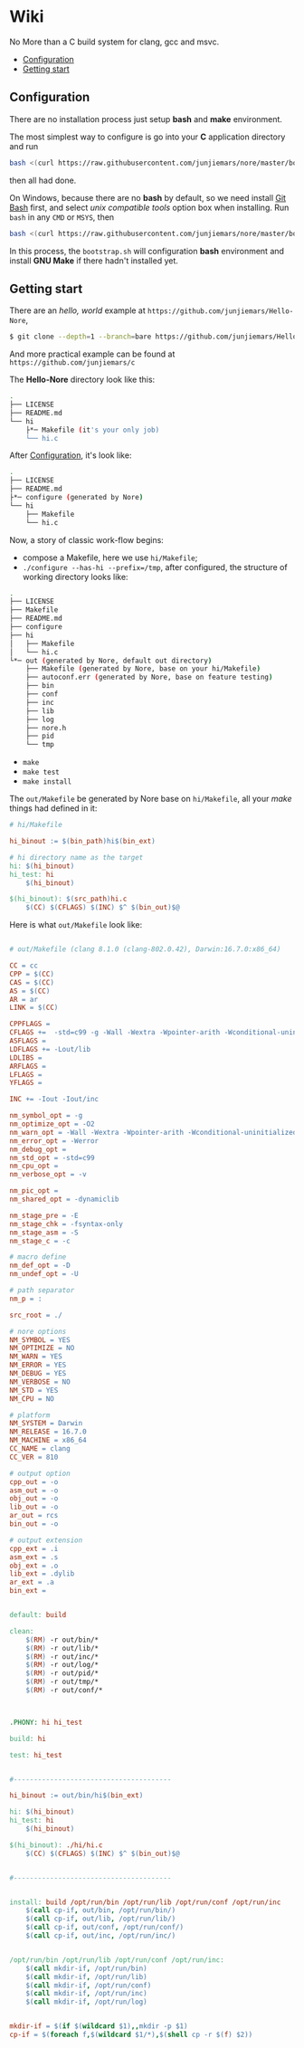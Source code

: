 # Wiki

No More than a C build system for clang, gcc and msvc.


* [Configuration](#configuration)
* [Getting start](#getting-start)


## Configuration

There are no installation process just setup __bash__ and __make__ environment. 

The most simplest way to configure is go into your **C** application directory and run 
```sh
bash <(curl https://raw.githubusercontent.com/junjiemars/nore/master/bootstrap.sh)
```
then all had done.

On Windows, because there are no __bash__ by default, so we need install [Git Bash](https://git-scm.com/downloads) first, and select _unix compatible tools_ option box when installing. Run ```bash``` in any ```CMD``` or ```MSYS```, then
```sh
bash <(curl https://raw.githubusercontent.com/junjiemars/nore/master/bootstrap.sh)
```
In this process, the ```bootstrap.sh``` will configuration __bash__ environment and install __GNU Make__ if there hadn't installed yet.


## Getting start

There are an _hello, world_ example at ```https://github.com/junjiemars/Hello-Nore```, 
```sh
$ git clone --depth=1 --branch=bare https://github.com/junjiemars/Hello-Nore.git
```
And more practical example can be found at ```https://github.com/junjiemars/c```

The __Hello-Nore__ directory look like this:
```sh
.
├── LICENSE
├── README.md
└── hi
    ├*─ Makefile (it's your only job)
    └── hi.c
```

After [Configuration](#configuration), it's look like:
```sh
.
├── LICENSE
├── README.md
├*─ configure (generated by Nore)
└── hi
    ├── Makefile
    └── hi.c
```

Now, a story of classic work-flow begins:
* compose a Makefile, here we use ```hi/Makefile```;
* ```./configure --has-hi --prefix=/tmp```, after configured, the structure of working directory looks like:
```sh
.
├── LICENSE
├── Makefile
├── README.md
├── configure
├── hi
│   ├── Makefile
│   └── hi.c
└*─ out (generated by Nore, default out directory)
    ├── Makefile (generated by Nore, base on your hi/Makefile)
    ├── autoconf.err (generated by Nore, base on feature testing)
    ├── bin
    ├── conf
    ├── inc
    ├── lib
    ├── log
    ├── nore.h
    ├── pid
    └── tmp
```
* ```make```
* ```make test```
* ```make install```


The ```out/Makefile``` be generated by Nore base on ```hi/Makefile```, 
all your _make_ things had defined in it:
```makefile
# hi/Makefile

hi_binout := $(bin_path)hi$(bin_ext)

# hi directory name as the target
hi: $(hi_binout)
hi_test: hi
	$(hi_binout)

$(hi_binout): $(src_path)hi.c 
	$(CC) $(CFLAGS) $(INC) $^ $(bin_out)$@

```

Here is what ```out/Makefile``` look like:
```makefile

# out/Makefile (clang 8.1.0 (clang-802.0.42), Darwin:16.7.0:x86_64)

CC = cc
CPP = $(CC)
CAS = $(CC)
AS = $(CC)
AR = ar
LINK = $(CC)

CPPFLAGS = 
CFLAGS +=  -std=c99 -g -Wall -Wextra -Wpointer-arith -Wconditional-uninitialized -Wunused-variable -Wunused-parameter -Wno-error=unused-command-line-argument -Werror
ASFLAGS = 
LDFLAGS += -Lout/lib
LDLIBS = 
ARFLAGS = 
LFLAGS = 
YFLAGS = 

INC += -Iout -Iout/inc

nm_symbol_opt = -g
nm_optimize_opt = -O2
nm_warn_opt = -Wall -Wextra -Wpointer-arith -Wconditional-uninitialized -Wunused-variable -Wunused-parameter -Wno-error=unused-command-line-argument
nm_error_opt = -Werror
nm_debug_opt = 
nm_std_opt = -std=c99
nm_cpu_opt = 
nm_verbose_opt = -v

nm_pic_opt = 
nm_shared_opt = -dynamiclib

nm_stage_pre = -E
nm_stage_chk = -fsyntax-only
nm_stage_asm = -S
nm_stage_c = -c

# macro define 
nm_def_opt = -D
nm_undef_opt = -U

# path separator
nm_p = :

src_root = ./

# nore options
NM_SYMBOL = YES
NM_OPTIMIZE = NO
NM_WARN = YES
NM_ERROR = YES
NM_DEBUG = YES
NM_VERBOSE = NO
NM_STD = YES
NM_CPU = NO

# platform
NM_SYSTEM = Darwin
NM_RELEASE = 16.7.0
NM_MACHINE = x86_64
CC_NAME = clang
CC_VER = 810

# output option
cpp_out = -o 
asm_out = -o 
obj_out = -o 
lib_out = -o 
ar_out = rcs 
bin_out = -o 

# output extension
cpp_ext = .i
asm_ext = .s
obj_ext = .o
lib_ext = .dylib
ar_ext = .a
bin_ext = 


default: build

clean:
	$(RM) -r out/bin/*
	$(RM) -r out/lib/*
	$(RM) -r out/inc/*
	$(RM) -r out/log/*
	$(RM) -r out/pid/*
	$(RM) -r out/tmp/*
	$(RM) -r out/conf/*



.PHONY: hi hi_test

build: hi

test: hi_test


#---------------------------------------

hi_binout := out/bin/hi$(bin_ext)

hi: $(hi_binout)
hi_test: hi
	$(hi_binout)

$(hi_binout): ./hi/hi.c 
	$(CC) $(CFLAGS) $(INC) $^ $(bin_out)$@


#---------------------------------------


install: build /opt/run/bin /opt/run/lib /opt/run/conf /opt/run/inc
	$(call cp-if, out/bin, /opt/run/bin/)
	$(call cp-if, out/lib, /opt/run/lib/)
	$(call cp-if, out/conf, /opt/run/conf/)
	$(call cp-if, out/inc, /opt/run/inc/)


/opt/run/bin /opt/run/lib /opt/run/conf /opt/run/inc:
	$(call mkdir-if, /opt/run/bin)
	$(call mkdir-if, /opt/run/lib)
	$(call mkdir-if, /opt/run/conf)
	$(call mkdir-if, /opt/run/inc)
	$(call mkdir-if, /opt/run/log)


mkdir-if = $(if $(wildcard $1),,mkdir -p $1)
cp-if = $(foreach f,$(wildcard $1/*),$(shell cp -r $(f) $2))

```
